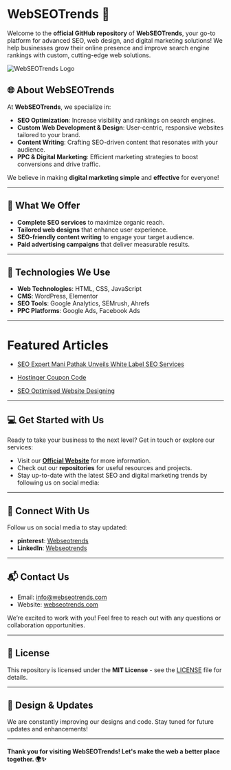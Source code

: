 # WebSEOTrends 🚀

Welcome to the **official GitHub repository** of **WebSEOTrends**, your go-to platform for advanced SEO, web design, and digital marketing solutions! We help businesses grow their online presence and improve search engine rankings with custom, cutting-edge web solutions. 

![WebSEOTrends Logo](https://webseotrends.com/wp-content/uploads/2024/12/Webseotrends-Logo-1-e1737288640337.webp)


## 🌐 About WebSEOTrends

At **WebSEOTrends**, we specialize in:

- **SEO Optimization**: Increase visibility and rankings on search engines.
- **Custom Web Development & Design**: User-centric, responsive websites tailored to your brand.
- **Content Writing**: Crafting SEO-driven content that resonates with your audience.
- **PPC & Digital Marketing**: Efficient marketing strategies to boost conversions and drive traffic.

We believe in making **digital marketing simple** and **effective** for everyone!

---

## 🚀 What We Offer

- **Complete SEO services** to maximize organic reach.
- **Tailored web designs** that enhance user experience.
- **SEO-friendly content writing** to engage your target audience.
- **Paid advertising campaigns** that deliver measurable results.

---

## 🔧 Technologies We Use

- **Web Technologies**: HTML, CSS, JavaScript
- **CMS**: WordPress, Elementor
- **SEO Tools**: Google Analytics, SEMrush, Ahrefs
- **PPC Platforms**: Google Ads, Facebook Ads

---
# Featured Articles  

- [SEO Expert Mani Pathak Unveils White Label SEO Services](https://www.openpr.com/news/3887065/seo-expert-mani-pathak-unveils-white-label-seo-services-with)  

- [Hostinger Coupon Code](https://webseotrends.com/hostinger-coupon-codes-2025)
- [SEO Optimised Website Designing](https://www.deviantart.com/bestimmigiration/art/Is-Your-Immigration-Website-SEO-Optimized-1161369529)
---

## 💻 Get Started with Us

Ready to take your business to the next level? Get in touch or explore our services:

- Visit our [**Official Website**](https://webseotrends.com) for more information.
- Check out our **repositories** for useful resources and projects.
- Stay up-to-date with the latest SEO and digital marketing trends by following us on social media:

---

## 📱 Connect With Us

Follow us on social media to stay updated:

- **pinterest**: [Webseotrends](https://pinterest.com/webseotrends/)
- **LinkedIn**: [Webseotrends](https://linkedin.com/company/webseotrends)
---

## 📬 Contact Us

- Email: [info@webseotrends.com](mailto:info@webseotrends.com)
- Website: [webseotrends.com](https://webseotrends.com)

We’re excited to work with you! Feel free to reach out with any questions or collaboration opportunities.

---

## 📄 License

This repository is licensed under the **MIT License** - see the [LICENSE](LICENSE) file for details.

---

## 🎨 Design & Updates

We are constantly improving our designs and code. Stay tuned for future updates and enhancements!

---

#### Thank you for visiting **WebSEOTrends**! Let's make the web a better place together. 🌍✨
